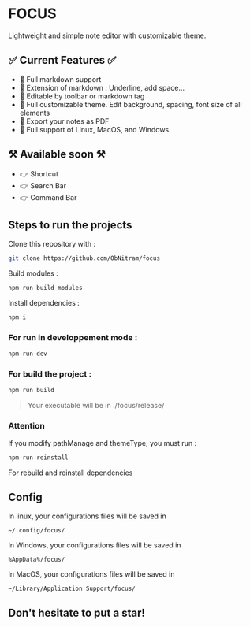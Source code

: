 # FOCUS
Lightweight and simple note editor with customizable theme.

## ✅ Current Features ✅
   - 💫 Full markdown support
   - 💫 Extension of markdown : Underline, add space...
   - 💫 Editable by toolbar or markdown tag
   - 💫 Full customizable theme. Edit background, spacing, font size of all elements
   - 💫 Export your notes as PDF
   - 💫 Full support of Linux, MacOS, and Windows

## ⚒ Available soon ⚒
   - 👉 Shortcut
   - 👉 Search Bar
   - 👉 Command Bar

## Steps to run the projects

Clone this repository with :
```bash
git clone https://github.com/ObNitram/focus
```

Build modules :
```bash
npm run build_modules
```

Install dependencies :
```bash
npm i
```
### For run in developpement mode :
```bash
npm run dev
```
### For build the project :
```bash
npm run build
```

> Your executable will be in 
> ./focus/release/

### Attention

If you modify pathManage and themeType, you must run :
```bash
npm run reinstall
```
For rebuild and reinstall dependencies

## Config
In linux, your configurations files will be saved in 
```
~/.config/focus/
```
In Windows, your configurations files will be saved in
```
%AppData%/focus/
```
In MacOS, your configurations files will be saved in
```
~/Library/Application Support/focus/
```


## Don't hesitate to put a star!


